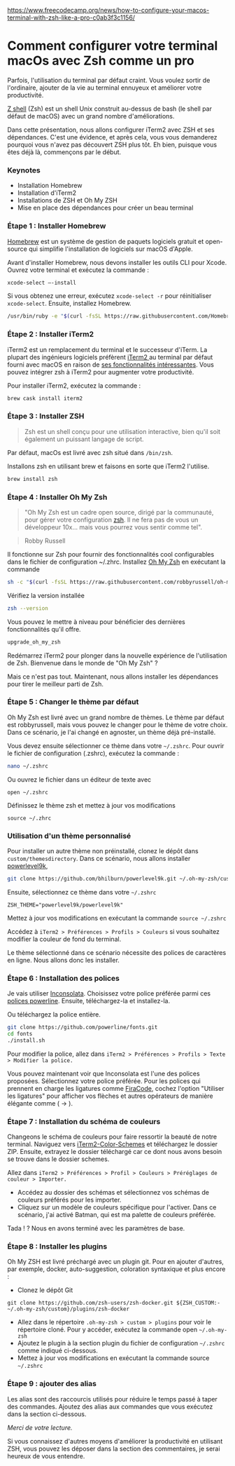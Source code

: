 https://www.freecodecamp.org/news/how-to-configure-your-macos-terminal-with-zsh-like-a-pro-c0ab3f3c1156/

# Comment configurer votre terminal macOs avec Zsh comme un pro

Parfois, l'utilisation du terminal par défaut craint. Vous voulez sortir de l'ordinaire, ajouter de la vie au terminal ennuyeux et améliorer votre productivité.

[Z shell](https://en.wikipedia.org/wiki/Z_shell) (Zsh) est un shell Unix construit au-dessus de bash (le shell par défaut de macOS) avec un grand nombre d'améliorations.

Dans cette présentation, nous allons configurer iTerm2 avec ZSH et ses dépendances. C'est une évidence, et après cela, vous vous demanderez pourquoi vous n'avez pas découvert ZSH plus tôt. Eh bien, puisque vous êtes déjà là, commençons par le début.

### Keynotes

* Installation Homebrew
* Installation d'iTerm2
* Installations de ZSH et Oh My ZSH
* Mise en place des dépendances pour créer un beau terminal

### Étape 1 : Installer Homebrew

[Homebrew](https://brew.sh/) est un système de gestion de paquets logiciels gratuit et open-source qui simplifie l'installation de logiciels sur macOS d'Apple.

Avant d'installer Homebrew, nous devons installer les outils CLI pour Xcode. Ouvrez votre terminal et exécutez la commande :

```bash
xcode-select —-install
```
Si vous obtenez une erreur, exécutez `xcode-select -r` pour réinitialiser `xcode-select`.
Ensuite, installez Homebrew.

```bash
/usr/bin/ruby -e "$(curl -fsSL https://raw.githubusercontent.com/Homebrew/install/master/install)"
```

### Étape 2 : Installer iTerm2

iTerm2 est un remplacement du terminal et le successeur d'iTerm. La plupart des ingénieurs logiciels préfèrent [iTerm2 ](https://iterm2.com/)
au terminal par défaut fourni avec macOS en raison de [ses fonctionnalités intéressantes](https://iterm2.com/features.html). Vous pouvez intégrer zsh à 
iTerm2 pour augmenter votre productivité.

Pour installer iTerm2, exécutez la commande :

```bash
brew cask install iterm2
```
### Étape 3 : Installer ZSH
> Zsh est un shell conçu pour une utilisation interactive, 
> bien qu'il soit également un puissant langage de script.

Par défaut, macOs est livré avec zsh situé dans `/bin/zsh`.

Installons zsh en utilisant brew et faisons en sorte que iTerm2 l'utilise.

```bash 
brew install zsh
```

### Étape 4 : Installer Oh My Zsh

> "Oh My Zsh est un cadre open source, dirigé par la communauté, pour gérer votre configuration [zsh](https://www.zsh.org/). 
> Il ne fera pas de vous un développeur 10x... mais vous pourrez vous sentir comme tel".

> Robby Russell

Il fonctionne sur Zsh pour fournir des fonctionnalités cool configurables dans le fichier de 
configuration ~/.zhrc. Installez [Oh My Zsh](https://github.com/ohmyzsh/ohmyzsh) en exécutant la commande

```bash
sh -c "$(curl -fsSL https://raw.githubusercontent.com/robbyrussell/oh-my-zsh/master/tools/install.sh)"
```

Vérifiez la version installée

```bash
zsh --version
```

Vous pouvez le mettre à niveau pour bénéficier des dernières fonctionnalités qu'il offre.

```bash
upgrade_oh_my_zsh
```

Redémarrez iTerm2 pour plonger dans la nouvelle expérience de l'utilisation de Zsh. Bienvenue dans le monde de "Oh My Zsh" ?

Mais ce n'est pas tout. Maintenant, nous allons installer les dépendances pour tirer le meilleur parti de Zsh.

### Étape 5 : Changer le thème par défaut

Oh My Zsh est livré avec un grand nombre de thèmes. Le thème par défaut est robbyrussell, 
mais vous pouvez le changer pour le thème de votre choix. Dans ce scénario, je l'ai changé en agnoster, un thème déjà pré-installé.

Vous devez ensuite sélectionner ce thème dans votre `~/.zshrc`. Pour ouvrir le fichier de configuration 
(.zshrc), exécutez la commande :

```bash
nano ~/.zshrc
```
Ou ouvrez le fichier dans un éditeur de texte avec

```open ~/.zshrc```

Définissez le thème zsh et mettez à jour vos modifications

```source ~/.zhrc```

### Utilisation d'un thème personnalisé

Pour installer un autre thème non préinstallé, clonez le dépôt dans `custom/themesdirectory`. Dans ce scénario, nous allons installer [powerlevel9k](https://github.com/Powerlevel9k/powerlevel9k/wiki/Install-Instructions#option-2-install-for-oh-my-zsh),

```bash 
git clone https://github.com/bhilburn/powerlevel9k.git ~/.oh-my-zsh/custom/themes/powerlevel9k
```

Ensuite, sélectionnez ce thème dans votre `~/.zshrc`

```ZSH_THEME="powerlevel9k/powerlevel9k"```

Mettez à jour vos modifications en exécutant la commande `source ~/.zshrc`

Accédez à `iTerm2 > Préférences > Profils > Couleurs` si vous souhaitez modifier la couleur de fond du terminal.

Le thème sélectionné dans ce scénario nécessite des polices de caractères en ligne. Nous allons donc les installer.

### Étape 6 : Installation des polices

Je vais utiliser [Inconsolata](https://github.com/powerline/fonts/tree/master/Inconsolata). Choisissez votre police préférée parmi ces [polices powerline](https://github.com/powerline/fonts). Ensuite, téléchargez-la et installez-la.

Ou téléchargez la police entière.

```bash
git clone https://github.com/powerline/fonts.git
cd fonts
./install.sh
```

Pour modifier la police, allez dans `iTerm2 > Préférences > Profils > Texte > Modifier la police.`

Vous pouvez maintenant voir que Inconsolata est l'une des polices proposées. Sélectionnez votre police préférée. 
Pour les polices qui prennent en charge les ligatures comme [FiraCode](https://github.com/tonsky/FiraCode), 
cochez l'option "Utiliser les ligatures" pour afficher vos flèches et autres opérateurs de manière élégante comme ( → ).

### Étape 7 : Installation du schéma de couleurs

Changeons le schéma de couleurs pour faire ressortir la beauté de notre terminal. 
Naviguez vers [iTerm2-Color-Schemes](https://github.com/mbadolato/iTerm2-Color-Schemes) et téléchargez le dossier ZIP. Ensuite, extrayez le dossier téléchargé car 
ce dont nous avons besoin se trouve dans le dossier schemes.

Allez dans `iTerm2 > Préférences > Profil > Couleurs > Préréglages de couleur > Importer.`

* Accédez au dossier des schémas et sélectionnez vos schémas de couleurs préférés pour les importer.
* Cliquez sur un modèle de couleurs spécifique pour l'activer. Dans ce scénario, j'ai activé Batman, qui est ma palette de couleurs préférée.

Tada ! ? Nous en avons terminé avec les paramètres de base.

### Étape 8 : Installer les plugins

Oh My ZSH est livré préchargé avec un plugin git. Pour en ajouter d'autres, par exemple, docker, 
auto-suggestion, coloration syntaxique et plus encore :

* Clonez le dépôt Git

```git clone https://github.com/zsh-users/zsh-docker.git ${ZSH_CUSTOM:-~/.oh-my-zsh/custom}/plugins/zsh-docker```

* Allez dans le répertoire `.oh-my-zsh > custom > plugins` pour voir le répertoire cloné. Pour y accéder, exécutez la commande open `~/.oh-my-zsh`
* Ajoutez le plugin à la section plugin du fichier de configuration `~/.zshrc` comme indiqué ci-dessous.
* Mettez à jour vos modifications en exécutant la commande source `~/.zshrc`

### Étape 9 : ajouter des alias

Les alias sont des raccourcis utilisés pour réduire le temps passé à taper des commandes. Ajoutez des alias aux commandes que vous exécutez dans la section ci-dessous.

_Merci de votre lecture._

Si vous connaissez d'autres moyens d'améliorer la productivité en utilisant ZSH, 
vous pouvez les déposer dans la section des commentaires, je serai heureux de vous entendre.
